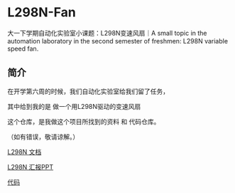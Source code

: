 # L298N-Fan
大一下学期自动化实验室小课题：L298N变速风扇｜A small topic in the automation laboratory in the second semester of freshmen: L298N variable speed fan.

## 简介
在开学第六周的时候，我们自动化实验室给我们留了任务，

其中给到我的是 做一个用L298N驱动的变速风扇

这个仓库，是我做这个项目所找到的资料 和 代码仓库。
  
（如有错误，敬请谅解。）

[L298N 文档](https://github.com/yanboishere/L298N-Fan/blob/master/%E7%9B%B8%E5%85%B3%E8%B5%84%E6%96%99/L298N.pdf)

[L298N 汇报PPT]()

[代码]()

